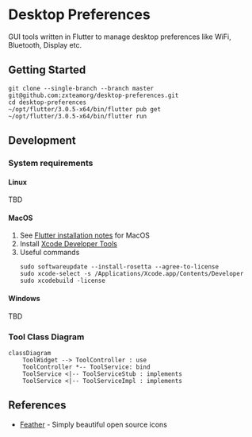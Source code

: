 # Desktop Preferences

GUI tools written in Flutter to manage desktop preferences like WiFi, Bluetooth, Display etc.

## Getting Started

```shell
git clone --single-branch --branch master git@github.com:zxteamorg/desktop-preferences.git
cd desktop-preferences
~/opt/flutter/3.0.5-x64/bin/flutter pub get
~/opt/flutter/3.0.5-x64/bin/flutter run
```

## Development

### System requirements

#### Linux

TBD

#### MacOS

1. See [Flutter installation notes](https://docs.flutter.dev/get-started/install/macos) for MacOS
1. Install [Xcode Developer Tools](https://apps.apple.com/us/app/xcode/id497799835)
1. Useful commands
	```shell
	sudo softwareupdate --install-rosetta --agree-to-license
	sudo xcode-select -s /Applications/Xcode.app/Contents/Developer
	sudo xcodebuild -license
	```

#### Windows

TBD

### Tool Class Diagram

```mermaid
classDiagram
	ToolWidget --> ToolController : use
	ToolController *-- ToolService: bind
	ToolService <|-- ToolServiceStub : implements
	ToolService <|-- ToolServiceImpl : implements
```

## References

* [Feather](https://feathericons.com/) - Simply beautiful open source icons
